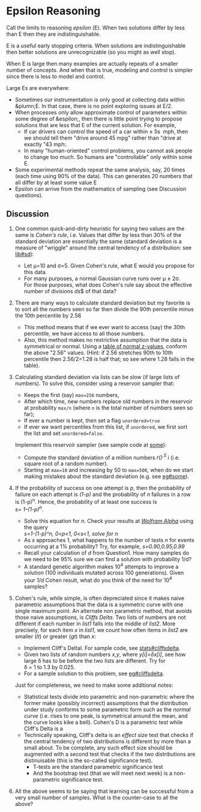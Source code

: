 # Epsilon Reasoning

Call  the limits to reasoning _epsilon_ (&Epsilon;). When two
solutions differ by less than &Epsilon; then  they are indistinguishable.

&Epsilon; is a useful early stopping  criteria.  When solutions are
indistinguishable then better solutions are unrecognizable (so you
might as  well stop).


When &Epsilon; is large then many examples are actually repeats of
a smaller number of concepts. And when that is true, modeling and
control is simpler since there is less to model and control.

Large &Epsilon;s are  everywhere:
- Sometimes our instrumentation
  is  only good at collecting data within  &plumn;&Epsilon;. In that case, 
  there is no point exploring issues at &Epsilon;/2.
- When processes only allow approximate control of parameters
  within some degree of &espilon;, then there  is  little point trying to propose
  solutions that are less that &Epsilon; of the current  solution.
  For example,
  - If  car drivers can control
    the speed of  a car within &plusmn; 5s&nbsp; mph, then we should tell them
    "drive around 45&nbsp;mpg" rather than "drive at exactly "43&nbsp;mph:.
  - In many "human-oriented" control problems, you cannot ask people to change
    too much. So humans are "controllable" only within some &Epsilon;.
- Some experimental methods repeat the same analysis, say, 20
  times 
  (each time using 90% of the data). This can generates 20 numbers that all
  differ by at least some value &Epsilon;
- Epsilon can arrive from the mathematics  of sampling (see Discussion questions).

## Discussion

1. One common quick-and-dirty heuristic for saying two values are the same is _Cohen's rule_,
   i.e. Values that differ by less than 30% of the standard deviation are essentially
   the same 
   (standard deviation is a measure  of "wriggle" around the central tendency of
    a distribution: see [lib#sd](http://menzies.us/keys/lib.html#sd)):
   - Let &mu;=10 and &sigma;=5. Given Cohen's rule, what &Epsilon; would you propose for this
   data.
   - For  many purposes, a normal Gaussian curve runs over &mu; &plusmn; 2&sigma;.  
     For those purposes, what does Cohen's rule say about the effective number of
     divisions _ds_$ of that data?
2. There are many  ways to calculate standard  deviation but my favorite is to
   sort all the numbers seen so far then divide the  90th percentile minus the 10th
   percentile by 2.56 
    - This method means that if we ever want to access (say) the 30th percentile, 
      we have access to all those numbers.
    - Also, this method makes no restrictive assumption that the data is symmetrical
      or normal.
   Using a [table of normal z-values](https://www.math.arizona.edu/~rsims/ma464/standardnormaltable.pdf),
   conform the above "2.56" values. (Hint:
   if 2.56 stretches 90th to 10th percentile then 2.56/2=1.28 is  half that; so see where
   1.28 falls in the table).
4. Calculating standard deviation via lists can  be slow (if large lists of numbers).
   To solve this,
   consider using a reservoir sampler that:
   - Keeps the  first  (say) `max=256` numbers,
   - After which time, new numbers replace old numbers in the reservoir at probability
   `max/n` (where `n` is the total number of  numbers  seen so far);
   - If ever a number is  kept, then set a flag `unordered=true`
   - If ever we want percentiles from this list, if `unordered`, we first  sort the list
     and  set `unordered=false`.

   Implement this reservoir sampler (see sample code at [some](http://menzies.us/keys/some.html)): 
   - Compute the standard deviation of a million  numbers _r()<sup>.5</sup>_ i
     (i.e. square root of a random number).
   - Starting at `max=10` and increasing by 50  to `max=500`, when do we start making
   mistakes about the standard deviation 
   (e.g. see [eg#some](http://menzies.us/keys/eg.html#some)).
5. If the probability of success on one attempt is _p_, then the
   probability of failure on each attempt is _(1-p)_ and the probability
   of _n_ failures in a row is (1-p)<sup>n</sup>.  Hence, the
   probability of at least one success is     
   _s= 1–(1-p)<sup>n</sup>_. 
   - Solve this equation for _n_. Check your results at 
     _[Wolfram Alpha](https://www.wolframalpha.com)_
     using the query<br>
     _s=1-(1-p)^n,  0<p<1, 0<s<1,  solve for n_
   - As _s_ approaches 1, what happens to the number of tests _n_ for events
     occurring at a 1% probability? Try, for example, _s=0.90,0.95,0.99_ 
   - Recall your calculation of $d$ from Question1. How many samples do
     we need to be 95\% sure we can find a solution with probability 1/d?
   - A standard genetic algorithm makes 10<sup>4</sup> attempts to improve a solution
     (100 individuals mutated across 100 generations).  Given your _1/d_ Cohen result,
     what do you think of the need for 10<sup>4</sup> samples?
6. Cohen's rule, while simple, is often depreciated since it makes naive parametric
   assumptions
   that the data is a symmetric curve with one single maximum point. An alternate
   non parametric method, that avoids those naive assumptions, is _Cliffs Delta_. Two
   lists of numbers are not different if each number  in _list1_ falls into the middle
   of _list2_. More precisely, for each item _x_ in _list1_, we count how often items
   in _list2_ are smaller (_lt_) or greater (_gt_) than _x_:
   -  Implement Cliff's Deltal. For sample code, see 
      [stats#cliffsdelta](http://menzies.us/keys/stats.lua#cliffsdelta).
   - Given two lists of random numbers _x,y_, where _y[i]=&delta;x[i]_,
     see how large &delta; has to be before the two lists are different. Try for    
     &delta; = 1 to 1.3 by 0.025.
   - For a sample solution to this problem, see 
     [eg#cliffsdelta](http://menzies.us/keys/eg.lua#cliffs).
   
   Just for completeness, we need to make some additional notes:
   - Statistical tests divide into parametric and non-parametric where the former
     make (possibly incorrect) assumptions that the distribution under study conforms
     to some parametric form such as the
     _normal curve_ (i.e. rises to one peak, is symmetrical around the mean, and the curve
     looks kike a bell). Cohen's D is a parametric test  while Cliff's Delta is a 
   - Technically speaking, Cliff's delta is an _effect size_ test
     that checks if the central tendency of two distributions is different  by more
     than a small about. To be complete, any such effect size should be augmented
     with a second test that checks if the two distributions are distinuisable
     (this is the so-called significance test). 
     -   T-tests are the standard parametric significance test 
     -  And the bootstrap test (that we will meet next week) is a non-parametric significance test.
8. All the above seems to be  saying that learning can be successful from  a very
   small number of samples. What is the counter-case to all the above?
